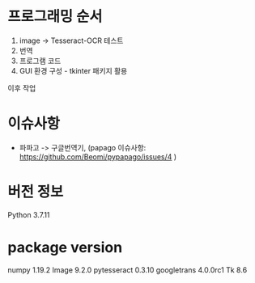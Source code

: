 # 프로그래밍 순서
1. image -> Tesseract-OCR 테스트
2. 번역
3. 프로그램 코드
4. GUI 환경 구성 - tkinter 패키지 활용

이후 작업


# 이슈사항
- 파파고 -> 구글번역기, (papago 이슈사항: https://github.com/Beomi/pypapago/issues/4 )

# 버전 정보
Python 3.7.11

# package version
numpy          1.19.2
Image          9.2.0
pytesseract          0.3.10
googletrans          4.0.0rc1
Tk          8.6
